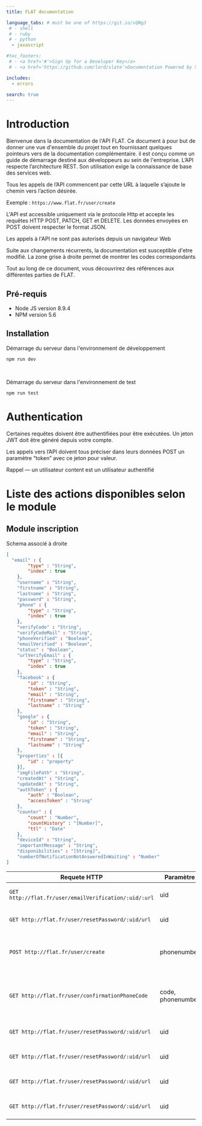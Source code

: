 ```yaml
---
title: FLAT documentation

language_tabs: # must be one of https://git.io/vQNgJ
 # - shell
 # - ruby
 # - python
  - javascript

#toc_footers:
 # - <a href='#'>Sign Up for a Developer Key</a>
 # - <a href='https://github.com/lord/slate'>Documentation Powered by Slate</a>

includes:
  - errors

search: true
---
```


# Introduction


Bienvenue dans la documentation de l'API FLAT. Ce document à pour but de donner une vue d'ensemble du projet tout en fournissant quelques pointeurs vers de la documentation complémentaire. il est conçu comme un guide de démarrage destiné aux développeurs au sein de l'entreprise.
L’API respecte l’architecture REST. Son utilisation exige la connaissance de base des services web.

Tous les appels de l’API commencent par cette URL à laquelle s’ajoute le chemin vers l’action désirée.

Exemple : `https://www.flat.fr/user/create`

L'API est accessible uniquement via le protocole Http et accepte les requêtes HTTP POST, PATCH, GET et DELETE.
Les données envoyées en POST doivent respecter le format JSON.

Les appels à l'API ne sont pas autorisés depuis un navigateur Web

Suite aux changements récurrents, la documentation est susceptible d'etre modifié.
La zone grise à droite permet de montrer les codes correspondants    

Tout au long de ce document, vous découvrirez des références aux différentes parties de FLAT.

## Pré-requis

- Node JS version 8.9.4
- NPM version 5.6

## Installation

Démarrage du serveur dans l'environnement de développement

`npm run dev`

</br>

Démarrage du serveur dans l'environnement de test

`npm run test`


# Authentication

Certaines requêtes doivent être authentifiées pour être exécutées. Un jeton JWT doit être généré depuis votre compte.

Les appels vers l’API doivent tous préciser dans leurs données POST un paramètre “token” avec ce jeton pour valeur.

<aside class="success">
Rappel — un utilisateur content est un utilisateur authentifié
</aside>

# Liste des actions disponibles selon le module

## Module inscription

Schema associé à droite

```json
[
  "email" : {
		"type" : "String",
		"index" : true
	},
	"username" : "String",
	"firstname" : "String",
	"lastname" : "String",
	"password" : "String",
	"phone" : {
		"type" : "String",
		"index" : true
	},
	"verifyCode" : "String",
	"verifyCodeMail" : "String",
	"phoneVerified" : "Boolean",
	"emailVerified" : "Boolean",
	"status" : "Boolean",
	"urlVerifyEmail" : {
		"type" : "String",
		"index" : true
	},
	"facebook" : {
		"id" : "String",
		"token" : "String",
		"email" : "String",
		"firstname" : "String",
		"lastname" : "String"
	},
	"google" : {
		"id" : "String",
		"token" : "String",
		"email" : "String",
		"firstname" : "String",
		"lastname" : "String"
	},
	"properties" : [{
		"id" : "property"
	}],
	"imgFilePath" : "String",
	"createdAt" : "String",
	"updatedAt" : "String",
	"authToken" : {
		"auth" : "Boolean",
		"accessToken" : "String"
	},
	"counter" : {
		"count" : "Number",
		"countHistory" : "[Number]",
		"ttl" : "Date"
	},
	"deviceId" : "String",
	"importantMessage" : "String",
	"disponibilities" : "[String]",
	"numberOfNotificationNotAnsweredInWaiting" : "Number"
]
```

Requete HTTP | Paramètre | Description
------------ | ----------| -----------
`GET http://flat.fr/user/emailVerification/:uid/:url` | uid | l'identifiant de l'utilisateur
`GET http://flat.fr/user/resetPassword/:uid/url` | uid | l'identifiant de l'utilisateur
`POST http://flat.fr/user/create` | phonenumber | le numéro de téléphone de l'utilisateur
`GET http://flat.fr/user/confirmationPhoneCode` | code, phonenumber | le code 2fa et le numéro de téléphone de l'utilisateur
`GET http://flat.fr/user/resetPassword/:uid/url` | uid | l'identifiant de l'utilisateur
`GET http://flat.fr/user/resetPassword/:uid/url` | uid | l'identifiant de l'utilisateur
`GET http://flat.fr/user/resetPassword/:uid/url` | uid | l'identifiant de l'utilisateur
`GET http://flat.fr/user/resetPassword/:uid/url` | uid | l'identifiant de l'utilisateur
